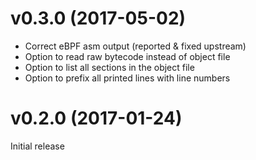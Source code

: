 # v0.3.0 (2017-05-02)

* Correct eBPF asm output (reported & fixed upstream)
* Option to read raw bytecode instead of object file
* Option to list all sections in the object file
* Option to prefix all printed lines with line numbers


# v0.2.0 (2017-01-24)

Initial release

